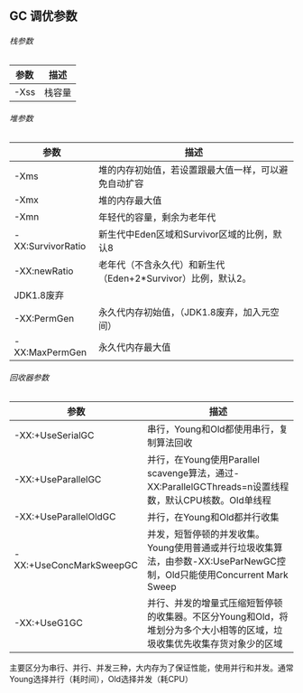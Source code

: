 GC 调优参数
-

###### 栈参数

|参数|描述|
|---|---|
|-Xss|栈容量|

###### 堆参数

|参数|描述|
|---|---|
|-Xms|堆的内存初始值，若设置跟最大值一样，可以避免自动扩容|
|-Xmx|堆的内存最大值|
|-Xmn|年轻代的容量，剩余为老年代|
|-XX:SurvivorRatio|新生代中Eden区域和Survivor区域的比例，默认8|
|-XX:newRatio|老年代（不含永久代）和新生代（Eden+2*Survivor）比例，默认2。
|JDK1.8废弃|
|-XX:PermGen|永久代内存初始值，（JDK1.8废弃，加入元空间）|
|-XX:MaxPermGen|永久代内存最大值|

###### 回收器参数

|参数|描述|
|---|---|
|-XX:+UseSerialGC|串行，Young和Old都使用串行，复制算法回收|
|-XX:+UseParallelGC|并行，在Young使用Parallel scavenge算法，通过-XX:ParallelGCThreads=n设置线程数，默认CPU核数。Old单线程|
|-XX:+UseParallelOldGC|并行，在Young和Old都并行收集|
|-XX:+UseConcMarkSweepGC|并发，短暂停顿的并发收集。Young使用普通或并行垃圾收集算法，由参数-XX:UseParNewGC控制，Old只能使用Concurrent Mark Sweep|
|-XX:+UseG1GC|并行、并发的增量式压缩短暂停顿的收集器。不区分Young和Old，将堆划分为多个大小相等的区域，垃圾收集优先收集存货对象少的区域

主要区分为串行、并行、并发三种，大内存为了保证性能，使用并行和并发。通常Young选择并行（耗时间），Old选择并发（耗CPU）
